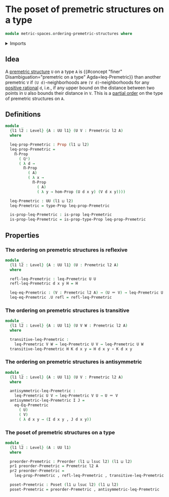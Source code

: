 # The poset of premetric structures on a type

```agda
module metric-spaces.ordering-premetric-structures where
```

<details><summary>Imports</summary>

```agda
open import elementary-number-theory.positive-rational-numbers

open import foundation.binary-relations
open import foundation.dependent-pair-types
open import foundation.dependent-products-propositions
open import foundation.function-types
open import foundation.identity-types
open import foundation.propositions
open import foundation.universe-levels

open import metric-spaces.premetric-structures

open import order-theory.posets
open import order-theory.preorders
```

</details>

## Idea

A [premetric structure](metric-spaces.premetric-structures.md) `U` on a type `A`
is {{#concept "finer" Disambiguation="premetric on a type" Agda=leq-Premetric}}
than another premetric `V` if `(U d)`-neighborhoods are `(V d)`-neighborhoods
for any
[positive rational](elementary-number-theory.positive-rational-numbers.md) `d`,
i.e., if any upper bound on the distance between two points in `U` also bounds
their distance in `V`. This is a [partial order](order-theory.posets.md) on the
type of premetric structures on `A`.

## Definitions

```agda
module _
  {l1 l2 : Level} {A : UU l1} (U V : Premetric l2 A)
  where

  leq-prop-Premetric : Prop (l1 ⊔ l2)
  leq-prop-Premetric =
    Π-Prop
      ( ℚ⁺)
      ( λ d →
        Π-Prop
          ( A)
          ( λ x →
            Π-Prop
              ( A)
              ( λ y → hom-Prop (U d x y) (V d x y))))

  leq-Premetric : UU (l1 ⊔ l2)
  leq-Premetric = type-Prop leq-prop-Premetric

  is-prop-leq-Premetric : is-prop leq-Premetric
  is-prop-leq-Premetric = is-prop-type-Prop leq-prop-Premetric
```

## Properties

### The ordering on premetric structures is reflexive

```agda
module _
  {l1 l2 : Level} {A : UU l1} (U : Premetric l2 A)
  where

  refl-leq-Premetric : leq-Premetric U U
  refl-leq-Premetric d x y H = H

  leq-eq-Premetric : (V : Premetric l2 A) → (U ＝ V) → leq-Premetric U V
  leq-eq-Premetric .U refl = refl-leq-Premetric
```

### The ordering on premetric structures is transitive

```agda
module _
  {l1 l2 : Level} {A : UU l1} (U V W : Premetric l2 A)
  where

  transitive-leq-Premetric :
    leq-Premetric V W → leq-Premetric U V → leq-Premetric U W
  transitive-leq-Premetric H K d x y = H d x y ∘ K d x y
```

### The ordering on premetric structures is antisymmetric

```agda
module _
  {l1 l2 : Level} {A : UU l1} (U V : Premetric l2 A)
  where

  antisymmetric-leq-Premetric :
    leq-Premetric U V → leq-Premetric V U → U ＝ V
  antisymmetric-leq-Premetric I J =
    eq-Eq-Premetric
      ( U)
      ( V)
      ( λ d x y → (I d x y , J d x y))
```

### The poset of premetric structures on a type

```agda
module _
  {l1 l2 : Level} (A : UU l1)
  where

  preorder-Premetric : Preorder (l1 ⊔ lsuc l2) (l1 ⊔ l2)
  pr1 preorder-Premetric = Premetric l2 A
  pr2 preorder-Premetric =
    leq-prop-Premetric , refl-leq-Premetric , transitive-leq-Premetric

  poset-Premetric : Poset (l1 ⊔ lsuc l2) (l1 ⊔ l2)
  poset-Premetric = preorder-Premetric , antisymmetric-leq-Premetric
```
